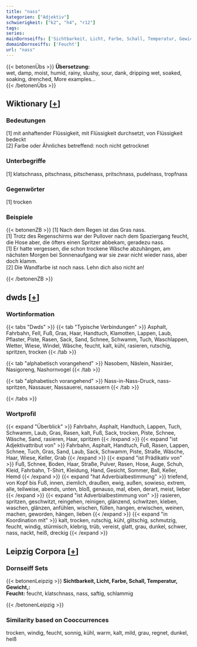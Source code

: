 ```yaml
---
title: "nass"
kategorien: ["Adjektiv"]
schwierigkeit: ["k2", "h4", "r12"]
tags:
series:
mainDornseiffs: ['Sichtbarkeit, Licht, Farbe, Schall, Temperatur, Gewicht,']
domainDornseiffs: ['Feucht']
url: "nass"
---
```


{{< betonenÜbs >}}
**Übersetzung:**  
wet, damp, moist, humid, rainy, slushy, sour, dank, dripping wet, soaked, soaking, drenched, More examples...  
{{< /betonenÜbs >}}

## Wiktionary [[+](https://de.wiktionary.org/wiki/nass)]

### Bedeutungen
[1] mit anhaftender Flüssigkeit, mit Flüssigkeit durchsetzt, von Flüssigkeit bedeckt  
[2] Farbe oder Ähnliches betreffend: noch nicht getrocknet  

### Unterbegriffe
[1] klatschnass, pitschnass, pitschenass, pritschnass, pudelnass, tropfnass  

### Gegenwörter
[1] trocken  

### Beispiele
{{< betonenZB >}}
[1] Nach dem Regen ist das Gras nass.  
[1] Trotz des Regenschirms war der Pullover nach dem Spaziergang feucht, die Hose aber, die öfters einen Spritzer abbekam, geradezu nass.  
[1] Er hatte vergessen, die schon trockene Wäsche abzuhängen, am nächsten Morgen bei Sonnenaufgang war sie zwar nicht wieder nass, aber doch klamm.  
[2] Die Wandfarbe ist noch nass. Lehn dich also nicht an!  

{{< /betonenZB >}}


## dwds [[+](https://www.dwds.de/wb/nass)]

### Wortinformation
{{< tabs "Dwds" >}}
{{< tab "Typische Verbindungen" >}}
Asphalt, Fahrbahn, Fell, Fuß, Gras, Haar, Handtuch, Klamotten, Lappen, Laub, Pflaster, Piste, Rasen, Sack, Sand, Schnee, Schwamm, Tuch, Waschlappen, Wetter, Wiese, Windel, Wäsche, feucht, kalt, kühl, rasieren, rutschig, spritzen, trocken
{{< /tab >}}

{{< tab "alphabetisch vorangehend" >}}
Nasobem, Näslein, Nasiräer, Nasigoreng, Nashornvogel
{{< /tab >}}

{{< tab "alphabetisch vorangehend" >}}
Nass-in-Nass-Druck, nass-spritzen, Nassauer, Nassauerei, nassauern
{{< /tab >}}

{{< /tabs >}}

### Wortprofil
{{< expand "Überblick" >}} Fahrbahn, Asphalt, Handtuch, Lappen, Tuch, Schwamm, Laub, Gras, Rasen, kalt, Fuß, Sack, trocken, Piste, Schnee, Wäsche, Sand, rasieren, Haar, spritzen {{< /expand >}}
{{< expand "ist Adjektivattribut von" >}} Fahrbahn, Asphalt, Handtuch, Fuß, Rasen, Lappen, Schnee, Tuch, Gras, Sand, Laub, Sack, Schwamm, Piste, Straße, Wäsche, Haar, Wiese, Keller, Grab {{< /expand >}}
{{< expand "ist Prädikativ von" >}} Fuß, Schnee, Boden, Haar, Straße, Pulver, Rasen, Hose, Auge, Schuh, Kleid, Fahrbahn, T-Shirt, Kleidung, Hand, Gesicht, Sommer, Ball, Keller, Hemd {{< /expand >}}
{{< expand "hat Adverbialbestimmung" >}} triefend, von Kopf bis Fuß, innen, ziemlich, draußen, ewig, außen, sowieso, extrem, alle, teilweise, abends, unten, bloß, genauso, mal, eben, derart, meist, lieber {{< /expand >}}
{{< expand "ist Adverbialbestimmung von" >}} rasieren, spritzen, geschwitzt, reingehen, reinigen, glänzend, schwitzen, kleben, waschen, glänzen, anfühlen, wischen, füllen, hangen, erwischen, weinen, machen, geworden, hängen, lieben {{< /expand >}}
{{< expand "in Koordination mit" >}} kalt, trocken, rutschig, kühl, glitschig, schmutzig, feucht, windig, stürmisch, klebrig, trüb, vereist, glatt, grau, dunkel, schwer, nass, nackt, heiß, dreckig {{< /expand >}}

## Leipzig Corpora [[+](https://corpora.uni-leipzig.de/en/res?word=nass&corpusId=deu_newscrawl-public_2018)]

### Dornseiff Sets
{{< betonenLeipzig >}}
**Sichtbarkeit, Licht, Farbe, Schall, Temperatur, Gewicht,:**  
**Feucht:** feucht, klatschnass, nass, saftig, schlammig  

{{< /betonenLeipzig >}}

### Similarity based on Cooccurrences
trocken, windig, feucht, sonnig, kühl, warm, kalt, mild, grau, regnet, dunkel, heiß

